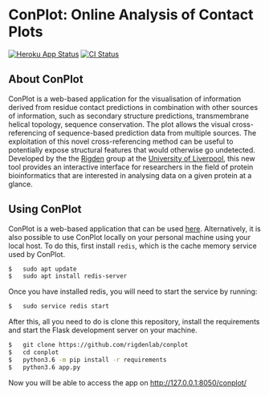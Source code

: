 # ConPlot: Online Analysis of Contact Plots

[![Heroku App Status](http://heroku-shields.herokuapp.com/random-cheesecake)](https://random-cheesecake.herokuapp.com/conplot)
[![CI Status](https://travis-ci.com/rigdenlab/conplot.svg?branch=master)](https://travis-ci.com/rigdenlab/conplot)

## About ConPlot


ConPlot is a web-based application for the visualisation of information
derived from residue contact predictions in combination with other
sources of information, such as secondary structure predictions,
transmembrane helical topology, sequence conservation. The plot allows
the visual cross-referencing of sequence-based prediction data from
multiple sources. The exploitation of this novel cross-referencing
method can be useful to potentially expose structural features that
would otherwise go undetected. Developed by the the
[Rigden](https://github.com/rigdenlab) group at the [University of
Liverpool](https://www.liverpool.ac.uk/), this new tool provides an
interactive interface for researchers in the field of protein
bioinformatics that are interested in analysing data on a given protein
at a glance.

## Using ConPlot


ConPlot is a web-based application that can be used 
[here](https://random-cheesecake.herokuapp.com/conplot/). Alternatively,
it is also possible to use ConPlot locally on your personal machine using 
your local host. To do this, first install `redis`, which is the cache memory
service used by ConPlot.

```bash
$   sudo apt update
$   sudo apt install redis-server
```

Once you have installed redis, you will need to start the service by running:

```bash
$   sudo service redis start
```

After this, all you need to do is clone this repository, install the requirements 
and start the Flask development server on your machine. 

```bash
$   git clone https://github.com/rigdenlab/conplot
$   cd conplot
$   python3.6 -m pip install -r requirements
$   python3.6 app.py
```

Now you will be able to access the app on http://127.0.0.1:8050/conplot/
